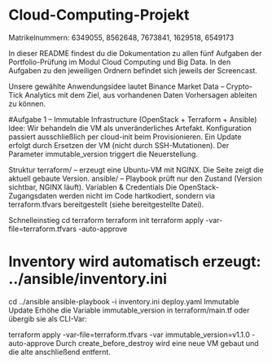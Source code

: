 # Cloud-Computing-Projekt

Matrikelnummern: 6349055, 8562648, 7673841, 1629518, 6549173

In dieser README findest du die Dokumentation zu allen fünf Aufgaben der Portfolio-Prüfung im Modul Cloud Computing und Big Data.
In den Aufgaben zu den jeweiligen Ordnern befindet sich jeweils der Screencast.

Unsere gewählte Anwendungsidee lautet Binance Market Data – Crypto-Tick Analytics mit dem Ziel, aus vorhandenen Daten Vorhersagen ableiten zu können.

#Aufgabe 1 – Immutable Infrastructure (OpenStack + Terraform + Ansible)
Idee: Wir behandeln die VM als unveränderliches Artefakt. Konfiguration passiert ausschließlich per cloud-init beim Provisionieren. Ein Update erfolgt durch Ersetzen der VM (nicht durch SSH-Mutationen). Der Parameter immutable_version triggert die Neuerstellung.

Struktur
terraform/ – erzeugt eine Ubuntu-VM mit NGINX. Die Seite zeigt die aktuell gebaute Version.
ansible/ – Playbook prüft nur den Zustand (Version sichtbar, NGINX läuft).
Variablen & Credentials
Die OpenStack-Zugangsdaten werden nicht im Code hartkodiert, sondern via terraform.tfvars bereitgestellt (siehe bereitgestellte Datei).

Schnelleinstieg
cd terraform
terraform init
terraform apply -var-file=terraform.tfvars -auto-approve
# Inventory wird automatisch erzeugt: ../ansible/inventory.ini
cd ../ansible
ansible-playbook -i inventory.ini deploy.yaml
Immutable Update
Erhöhe die Variable immutable_version in terraform/main.tf oder übergib sie als CLI-Var:

terraform apply -var-file=terraform.tfvars -var immutable_version=v1.1.0 -auto-approve
Durch create_before_destroy wird eine neue VM gebaut und die alte anschließend entfernt.
